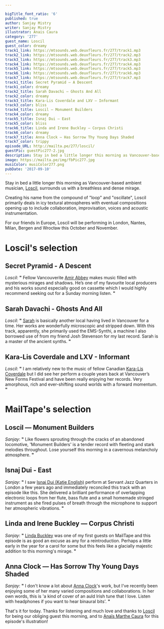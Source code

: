 ```yaml
---

bigTitle_font_ratio: '6'
published: true
author: Sanjay Mistry
writer: Sanjay Mistry
illustrator: Anais Caura
category: '277'
guest_name: Loscil
guest_color: dreamy
track1_link: https://mtsounds.web.deuxfleurs.fr/277/track1.mp3
track2_link: https://mtsounds.web.deuxfleurs.fr/277/track2.mp3
track3_link: https://mtsounds.web.deuxfleurs.fr/277/track3.mp3
track4_link: https://mtsounds.web.deuxfleurs.fr/277/track4.mp3
track5_link: https://mtsounds.web.deuxfleurs.fr/277/track5.mp3
track6_link: https://mtsounds.web.deuxfleurs.fr/277/track6.mp3
track7_link: https://mtsounds.web.deuxfleurs.fr/277/track7.mp3
track1_title: Secret Pyramid — A Descent
track1_color: dreamy
track2_title: Sarah Davachi — Ghosts And All
track2_color: dreamy
track3_title: Kara-Lis Coverdale and LXV — Informant
track3_color: bliss
track4_title: Loscil — Monument Builders
track4_color: dreamy
track5_title: Isnaj Dui — East
track5_color: bliss
track6_title: Linda and Irene Buckley — Corpus Christi
track6_color: dreamy
track7_title: Anna Clock — Has Sorrow Thy Young Days Shaded
track7_color: trippy
episode_URL: http://mailta.pe/277/loscil/
guestPic: guestPic277-2.jpg
description: Stay in bed a little longer this morning as Vancouver-based ambient musician, Loscil, surrounds us with a breathless and dense mirage.
image: https://mailta.pe/img/fbPic277.jpg
musiColor: musiColor277.png
pubDate: '2017-09-10'
---
```

Stay in bed a little longer this morning as Vancouver-based ambient musician, [Loscil](http://loscil.ca/), surrounds us with a breathless and dense mirage.
<p>Creating his name from the compound of "loop" and "oscillate", Loscil primarily deals in icy textural atmospheres with eventual compositions opening up to include collaboration, improvisation, voices and acoustic instrumentation.
<p>For our friends in Europe, Loscil will be performing in London, Nantes, Milan, Bergen and Wrocław this October and November. 


# Loscil's selection


## Secret Pyramid - A Descent
_Loscil_: **"** Fellow Vancouverite [Amir Abbey](http://studentsofdecay.com/post/94162287649/secret-pyramid-the-silent-march) makes music filled with mysterious mirages and shadows. He’s one of my favourite local producers and his works sound especially good on cassette which I would highly recommend seeking out for a Sunday morning listen. **"** 

## Sarah Davachi - Ghosts And All
_Loscil_: **"** [Sarah](http://www.sarahdavachi.com/index.html) is basically another local having lived in Vancouver for a time.  Her works are wonderfully microscopic and stripped down.  With this track, apparently, she primarily used the EMS-Synthi, a machine I also borrowed use of from my friend Josh Stevenson for my last record. Sarah is a master of the ancient synths. **"** 

## Kara-Lis Coverdale and LXV - Informant
_Loscil_: **"** I am relatively new to the music of fellow Canadian [Kara-Lis Coverdale](https://kara-liscoverdale.bandcamp.com/) but I did see her perform a couple years back at Vancouver’s New Forms Festival and have been really enjoying her records. Very amorphous, rich and ever-shifting sound worlds with a forward momentum. **"** 


# MailTape's selection

## Loscil — Monument Builders
_Sanjay_: **"** Like flowers sprouting through the cracks of an abandoned locomotive, 'Monument Builders' is a tender record with fleeting and stark melodies throughout. Lose yourself this morning in a cavernous melancholy atmosphere. **"** 

## Isnaj Dui - East
_Sanjay_: **"** I saw [Isnaj Dui (Katie English)](http://www.katie-english.net/) perform at Servant Jazz Quarters in London a few years ago and immediately reconciled this track with an episode like this. She delivered a brilliant performance of overlapping electronic loops from her flute, bass flute and a small homemade stringed instrument as she fired pulses of breath through the microphone to support her atmospheric vibrations. **"** 

## Linda and Irene Buckley — Corpus Christi
_Sanjay_: **"** [Linda Buckley](http://www.lindabuckley.org/) was one of my first guests on MailTape and this episode is as good an excuse as any for a reintroduction. Perhaps a little early in the year for a carol for some but this feels like a glacially majestic addition to this morning's mirage. **"** 

## Anna Clock — Has Sorrow Thy Young Days Shaded
_Sanjay_: **"** I don't know a lot about [Anna Clock](https://www.annaclock.com/)'s work, but I've recently been enjoying some of her many varied compositions and collaborations. In her own words, this is 'a kind of cover of an auld Irish tune that I love. Listen with headphones if you want to hear binaural bits'. **"** 

That's it for today. Thanks for listening and much love and thanks to [Loscil](http://loscil.ca/) for being our obliging guest this morning, and to [Anaïs Marthe Caura](https://vimeo.com/anaismarthecaura) for this episode's illustration!
